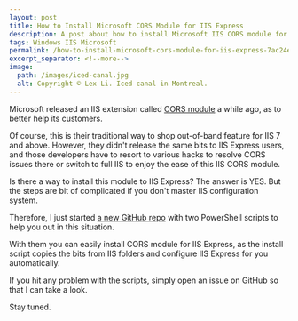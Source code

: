 ```yaml
---
layout: post
title: How to Install Microsoft CORS Module for IIS Express
description: A post about how to install Microsoft IIS CORS module for IIS Express to fill the gap.
tags: Windows IIS Microsoft
permalink: /how-to-install-microsoft-cors-module-for-iis-express-7ac24e4c3bc4
excerpt_separator: <!--more-->
image:
  path: /images/iced-canal.jpg
  alt: Copyright © Lex Li. Iced canal in Montreal.
---
```


Microsoft released an IIS extension called [CORS module](https://blogs.iis.net/iisteam/introducing-iis-cors-1-0) a while ago, as to better help its customers.

Of course, this is their traditional way to shop out-of-band feature for IIS 7 and above. However, they didn't release the same bits to IIS Express users, and those developers have to resort to various hacks to resolve CORS issues there or switch to full IIS to enjoy the ease of this IIS CORS module.

Is there a way to install this module to IIS Express? The answer is YES. But the steps are bit of complicated if you don't master IIS configuration system.
<!--more-->

Therefore, I just started [a new GitHub repo](https://github.com/lextm/iisexpress-cors) with two PowerShell scripts to help you out in this situation.

With them you can easily install CORS module for IIS Express, as the install script copies the bits from IIS folders and configure IIS Express for you automatically.

If you hit any problem with the scripts, simply open an issue on GitHub so that I can take a look.

Stay tuned.
